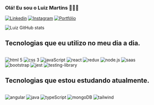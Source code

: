 ### Olá! Eu sou o Luiz Martins 👨🏾‍💻
[![Linkedin](https://img.shields.io/badge/LinkedIn-0077B5?style=for-the-badge&logo=linkedin&logoColor=white)](https://www.linkedin.com/in/luizmartinss/)
[![Instagram](https://img.shields.io/badge/Instagram-E4405F?style=for-the-badge&logo=instagram&logoColor=white)](https://www.instagram.com/luizkw_01/?hl=es)
[![Portfólio](https://img.shields.io/badge/Portfólio-blue?style=for-the-badge)](https://portfolio-luiz-martins.vercel.app/o)

![Luiz GitHub stats](https://github-readme-stats.vercel.app/api?username=LuizMartinsDev&show_icons=true&theme=dracula)


## Tecnologias que eu utilizo no meu dia a dia.

<div style="display: inline_block"> <br/>
  <img alt="html 5" src="https://img.shields.io/badge/HTML5-E34F26?style=for-the-badge&logo=html5&logoColor=white" />
  <img alt="css 3" src="https://img.shields.io/badge/CSS3-1572B6?style=for-the-badge&logo=css3&logoColor=white" />
  <img alt="javaScript" src="https://img.shields.io/badge/JavaScript-F7DF1E?style=for-the-badge&logo=javascript&logoColor=black" />
  <img alt="react" src="https://img.shields.io/badge/React-20232A?style=for-the-badge&logo=react&logoColor=61DAFB" />
   <img alt="redux" src="https://img.shields.io/badge/Redux-593D88?style=for-the-badge&logo=redux&logoColor=white" />
  <img alt="node.js" src="https://img.shields.io/badge/Node.js-43853D?style=for-the-badge&logo=node.js&logoColor=white" />
  <img alt="saas" src="https://img.shields.io/badge/Sass-CC6699?style=for-the-badge&logo=sass&logoColor=white" />
 <img alt="bootstrap" src="https://img.shields.io/badge/Bootstrap-563D7C?style=for-the-badge&logo=bootstrap&logoColor=white" />
   <img alt="jest" src="https://img.shields.io/badge/Jest-323330?style=for-the-badge&logo=Jest&logoColor=white" />
     <img alt="testing-library" src="https://img.shields.io/badge/testing%20library-323330?style=for-the-badge&logo=testing-library&logoColor=red" />
 
</div>

## Tecnologias que estou estudando atualmente.

<div style="display: inline_block"> <br/>
  <img alt="angular" src="https://img.shields.io/badge/Angular-DD0031?style=for-the-badge&logo=angular&logoColor=white" />
  <img alt="java" src="https://img.shields.io/badge/Java-ED8B00?style=for-the-badge&logo=openjdk&logoColor=white" />
  <img alt="typeScript" src="https://img.shields.io/badge/TypeScript-007ACC?style=for-the-badge&logo=typescript&logoColor=white" />
  <img alt="mongoDB" src="https://img.shields.io/badge/MongoDB-4EA94B?style=for-the-badge&logo=mongodb&logoColor=white" />
 <img alt="tailwind" src="https://img.shields.io/badge/Tailwind_CSS-38B2AC?style=for-the-badge&logo=tailwind-css&logoColor=white" />
</div>


